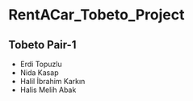 # RentACar_Tobeto_Project
 
## Tobeto Pair-1

- Erdi Topuzlu
- Nida Kasap
- Halil İbrahim Karkın
- Halis Melih Abak